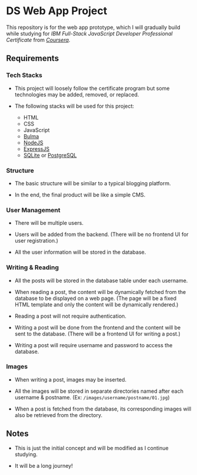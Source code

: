 # DS Web App Project

This repository is for the web app prototype, which I will gradually
build while studying for _IBM Full-Stack JavaScript Developer
Professional Certificate_ from
_[Coursera](https://www.coursera.org/)_.

## Requirements

### Tech Stacks

-   This project will loosely follow the certificate program but some
    technologies may be added, removed, or replaced.

-   The following stacks will be used for this project:

    -   HTML
    -   CSS
    -   JavaScript
    -   [Bulma](https://bulma.io/)
    -   [NodeJS](https://nodejs.org/)
    -   [ExpressJS](https://expressjs.com/)
    -   [SQLite](https://sqlite.org/) or
        [PostgreSQL](https://www.postgresql.org/)

### Structure

-   The basic structure will be similar to a typical blogging
    platform.

-   In the end, the final product will be like a simple CMS.

### User Management

-   There will be multiple users.

-   Users will be added from the backend. (There will be no frontend
    UI for user registration.)

-   All the user information will be stored in the database.

### Writing & Reading

-   All the posts will be stored in the database table under each
    username.

-   When reading a post, the content will be dynamically fetched from
    the database to be displayed on a web page. (The page will be a
    fixed HTML template and only the content will be dynamically
    rendered.)

-   Reading a post will not require authentication.

-   Writing a post will be done from the frontend and the content will
    be sent to the database. (There will be a frontend UI for writing
    a post.)

-   Writing a post will require username and password to access the
    database.

### Images

-   When writing a post, images may be inserted.

-   All the images will be stored in separate directories named after
    each username & postname. (Ex: `/images/username/postname/01.jpg`)

-   When a post is fetched from the database, its corresponding images
    will also be retrieved from the directory.

## Notes

-   This is just the initial concept and will be modified as I
    continue studying.

-   It will be a long journey!
